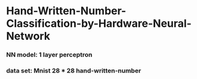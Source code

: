 # Hand-Written-Number-Classification-by-Hardware-Neural-Network

### NN model: 1 layer perceptron
### data set: Mnist 28 * 28 hand-written-number
